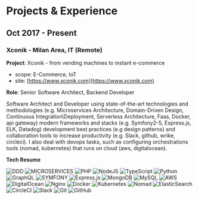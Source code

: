 # Projects & Experience

## Oct 2017 - Present

### Xconik - Milan Area, IT (Remote)

**Project**: Xconik - from vending machines to instant e-commerce

- scope: E-Commerce, IoT
- site: [https://www.xconik.com](https://www.xconik.com)

**Role**: Senior Software Architect, Backend Developer 

Software Architect and Developer using state-of-the-art technologies and methodologies (e.g. Microservices Architecture, Domain-Driven Design, Continuous Integration\Deployment, Serverless Architecture, Faas, Docker, api gateway) modern frameworks and stacks (e.g. Symfony2-5, Express.js, ELK, Datadog) development best practices (e.g design patterns) and collaboration tools to increase productivity (e.g. Slack, github, wrike, circleci).
I also deal with devops tasks, such as configuring orchestrations tools (nomad, kubernetes) that runs on cloud (aws, digitalocean).

**Tech Resume** 

<img alt="DDD" src="https://img.shields.io/badge/Domain%20Driven%20Desing-red?&style=for-the-badge"/> 
<img alt="MICROSERVICES" src="https://img.shields.io/badge/MICROSERVICES%20ARCHITECTURE-blue?&style=for-the-badge"/> 
<img alt="PHP" src="https://img.shields.io/badge/php-%23777BB4.svg?&style=for-the-badge&logo=php&logoColor=white"/> 
<img alt="NodeJS" src="https://img.shields.io/badge/node.js%20-%2343853D.svg?&style=for-the-badge&logo=node.js&logoColor=white"/> 
<img alt="TypeScript" src="https://img.shields.io/badge/typescript%20-%23007ACC.svg?&style=for-the-badge&logo=typescript&logoColor=white"/> 
<img alt="Python" src="https://img.shields.io/badge/python%20-%2314354C.svg?&style=for-the-badge&logo=python&logoColor=white"/> 
<img alt="GraphQL" src="https://img.shields.io/badge/-GraphQL-E10098?style=for-the-badge&logo=graphql"/> 
<img alt="SYMFONY" src="https://img.shields.io/badge/SYMFONY-2/3/4/5-lightgrey?&style=for-the-badge"/> 
<img alt="Express.js" src="https://img.shields.io/badge/express.js%20-%23404d59.svg?&style=for-the-badge"/> 
<img alt="MongoDB" src ="https://img.shields.io/badge/MongoDB-%234ea94b.svg?&style=for-the-badge&logo=mongodb&logoColor=white"/> 
<img alt="MySQL" src="https://img.shields.io/badge/mysql-%2300f.svg?&style=for-the-badge&logo=mysql&logoColor=white"/> 
<img alt="AWS" src="https://img.shields.io/badge/AWS%20-%23FF9900.svg?&style=for-the-badge&logo=amazon-aws&logoColor=white"/> 
<img alt="DigitalOcean" src="https://img.shields.io/badge/DigitalOcean-%230167ff.svg?&style=for-the-badge&logo=digitalOcean&logoColor=white"/> 
<img alt="Nginx" src="https://img.shields.io/badge/nginx%20-%23009639.svg?&style=for-the-badge&logo=nginx&logoColor=white"/> 
<img alt="Docker" src="https://img.shields.io/badge/docker%20-%230db7ed.svg?&style=for-the-badge&logo=docker&logoColor=white"/> 
<img alt="Kubernetes" src="https://img.shields.io/badge/kubernetes%20-%23326ce5.svg?&style=for-the-badge&logo=kubernetes&logoColor=white"/> 
<img alt="Nomad" src="https://img.shields.io/badge/nomad-green?&style=for-the-badge"/> 
<img alt="ElasticSearch" src="https://img.shields.io/badge/-ElasticSearch-005571?style=for-the-badge&logo=elasticsearch"/> 
<img alt="CircleCI" src="https://img.shields.io/badge/CIRCLECI%20-%23161616.svg?&style=for-the-badge&logo=circleci&logoColor=white"/> 
<img alt="Slack" src="https://img.shields.io/badge/Slack-4A154B?style=for-the-badge&logo=slack&logoColor=white" /> 
<img alt="Git" src="https://img.shields.io/badge/git%20-%23F05033.svg?&style=for-the-badge&logo=git&logoColor=white"/> 
<img alt="GitHub" src="https://img.shields.io/badge/github%20-%23121011.svg?&style=for-the-badge&logo=github&logoColor=white"/> 



